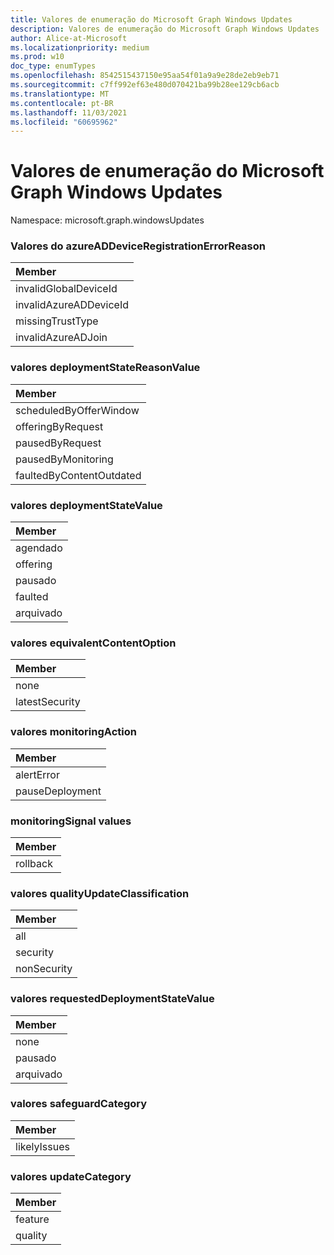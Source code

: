```yaml
---
title: Valores de enumeração do Microsoft Graph Windows Updates
description: Valores de enumeração do Microsoft Graph Windows Updates
author: Alice-at-Microsoft
ms.localizationpriority: medium
ms.prod: w10
doc_type: enumTypes
ms.openlocfilehash: 8542515437150e95aa54f01a9a9e28de2eb9eb71
ms.sourcegitcommit: c7ff992ef63e480d070421ba99b28ee129cb6acb
ms.translationtype: MT
ms.contentlocale: pt-BR
ms.lasthandoff: 11/03/2021
ms.locfileid: "60695962"
---
```

# <a name="microsoft-graph-windows-updates-enumeration-values"></a>Valores de enumeração do Microsoft Graph Windows Updates

Namespace: microsoft.graph.windowsUpdates

### <a name="azureaddeviceregistrationerrorreason-values"></a>Valores do azureADDeviceRegistrationErrorReason 

|Member|
|:---|
|invalidGlobalDeviceId|
|invalidAzureADDeviceId|
|missingTrustType|
|invalidAzureADJoin|

### <a name="deploymentstatereasonvalue-values"></a>valores deploymentStateReasonValue 

|Member|
|:---|
|scheduledByOfferWindow|
|offeringByRequest|
|pausedByRequest|
|pausedByMonitoring|
|faultedByContentOutdated|

### <a name="deploymentstatevalue-values"></a>valores deploymentStateValue 

|Member|
|:---|
|agendado|
|offering|
|pausado|
|faulted|
|arquivado|

### <a name="equivalentcontentoption-values"></a>valores equivalentContentOption 

|Member|
|:---|
|none|
|latestSecurity|

### <a name="monitoringaction-values"></a>valores monitoringAction 

|Member|
|:---|
|alertError|
|pauseDeployment|

### <a name="monitoringsignal-values"></a>monitoringSignal values 

|Member|
|:---|
|rollback|

### <a name="qualityupdateclassification-values"></a>valores qualityUpdateClassification 

|Member|
|:---|
|all|
|security|
|nonSecurity|

### <a name="requesteddeploymentstatevalue-values"></a>valores requestedDeploymentStateValue 

|Member|
|:---|
|none|
|pausado|
|arquivado|

### <a name="safeguardcategory-values"></a>valores safeguardCategory 

|Member|
|:---|
|likelyIssues|

### <a name="updatecategory-values"></a>valores updateCategory 

|Member|
|:---|
|feature|
|quality|

<!--
{
  "type": "#page.annotation",
  "namespace": "microsoft.graph.windowsUpdates"
}
-->

